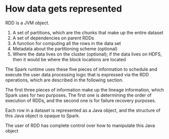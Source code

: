 # How data gets represented
RDD is a JVM object.


1. A set of partitions, which are the chunks that make up the entire dataset 
2. A set of dependencies on parent RDDs 
3. A function for computing all the rows in the data set 
4. Metadata about the partitioning scheme (optional)
5. Where the data lives on the cluster (optional); if the data lives on HDFS, then it would be where the block locations are located


The Spark runtime uses these five pieces of information to schedule and execute the user data processing logic that is expressed via the RDD operations, which are described in the following section.

The first three pieces of information make up the lineage information, which Spark uses for two purposes. The first one is determining the order of execution of RDDs, and the second one is for failure recovery purposes.


Each row in a dataset is represented as a Java object, and the structure of this Java object is opaque to Spark.

The user of RDD has complete control over how to manipulate this Java object



